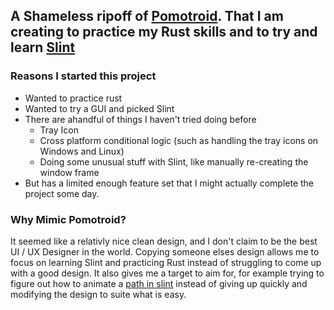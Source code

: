 ## A Shameless ripoff of [Pomotroid](https://github.com/Splode/pomotroid). That I am creating to practice my Rust skills and to try and learn [Slint](https://github.com/slint-ui/slint)

### Reasons I started this project
- Wanted to practice rust
- Wanted to try a GUI and picked Slint
- There are ahandful of things I haven't tried doing before
    - Tray Icon
    - Cross platform conditional logic (such as handling the tray icons on Windows and Linux)
    - Doing some unusual stuff with Slint, like manually re-creating the window frame
- But has a limited enough feature set that I might actually complete the project some day.

### Why Mimic Pomotroid?
It seemed like a relativly nice clean design, and I don't claim to be the best UI / UX Designer in the world. Copying someone elses design allows me to focus on learning Slint and practicing Rust instead of struggling to come up with a good design. It also gives me a target to aim for, for example trying to figure out how to animate a [path in slint](https://github.com/slint-ui/slint/discussions/2722) instead of giving up quickly and modifying the design to suite what is easy.